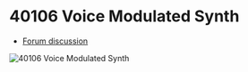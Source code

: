 # 40106 Voice Modulated Synth

- [Forum discussion](https://electro-music.com/forum/topic-49239.html)

![40106 Voice Modulated Synth](https://electro-music.com/forum/phpbb-files/vmosc_200.jpg)
